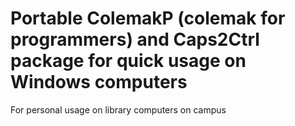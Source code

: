# Portable ColemakP (colemak for programmers) and Caps2Ctrl package for quick usage on Windows computers

For personal usage on library computers on campus
